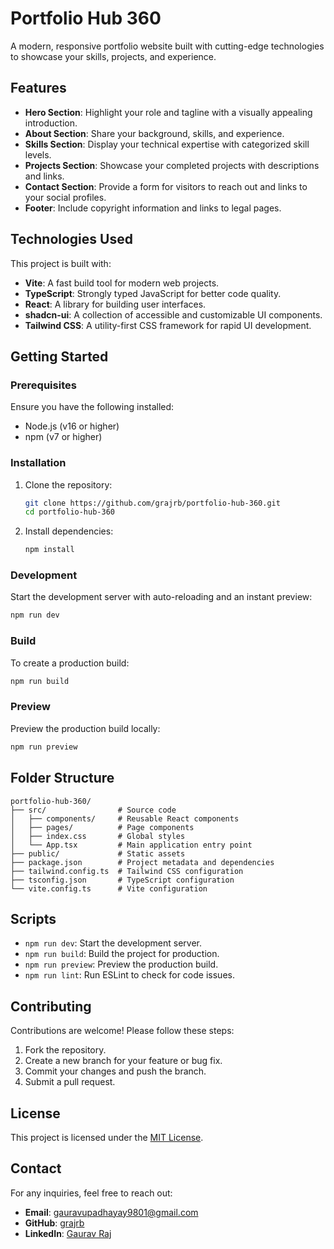 # Portfolio Hub 360

A modern, responsive portfolio website built with cutting-edge technologies to showcase your skills, projects, and experience.

## Features

- **Hero Section**: Highlight your role and tagline with a visually appealing introduction.
- **About Section**: Share your background, skills, and experience.
- **Skills Section**: Display your technical expertise with categorized skill levels.
- **Projects Section**: Showcase your completed projects with descriptions and links.
- **Contact Section**: Provide a form for visitors to reach out and links to your social profiles.
- **Footer**: Include copyright information and links to legal pages.

## Technologies Used

This project is built with:

- **Vite**: A fast build tool for modern web projects.
- **TypeScript**: Strongly typed JavaScript for better code quality.
- **React**: A library for building user interfaces.
- **shadcn-ui**: A collection of accessible and customizable UI components.
- **Tailwind CSS**: A utility-first CSS framework for rapid UI development.

## Getting Started

### Prerequisites

Ensure you have the following installed:

- Node.js (v16 or higher)
- npm (v7 or higher)

### Installation

1. Clone the repository:

   ```bash
   git clone https://github.com/grajrb/portfolio-hub-360.git
   cd portfolio-hub-360
   ```

2. Install dependencies:

   ```bash
   npm install
   ```

### Development

Start the development server with auto-reloading and an instant preview:

```bash
npm run dev
```

### Build

To create a production build:

```bash
npm run build
```

### Preview

Preview the production build locally:

```bash
npm run preview
```

## Folder Structure

```
portfolio-hub-360/
├── src/                # Source code
│   ├── components/     # Reusable React components
│   ├── pages/          # Page components
│   ├── index.css       # Global styles
│   └── App.tsx         # Main application entry point
├── public/             # Static assets
├── package.json        # Project metadata and dependencies
├── tailwind.config.ts  # Tailwind CSS configuration
├── tsconfig.json       # TypeScript configuration
└── vite.config.ts      # Vite configuration
```

## Scripts

- `npm run dev`: Start the development server.
- `npm run build`: Build the project for production.
- `npm run preview`: Preview the production build.
- `npm run lint`: Run ESLint to check for code issues.

## Contributing

Contributions are welcome! Please follow these steps:

1. Fork the repository.
2. Create a new branch for your feature or bug fix.
3. Commit your changes and push the branch.
4. Submit a pull request.



## License

This project is licensed under the [MIT License](./LICENSE).

## Contact

For any inquiries, feel free to reach out:

- **Email**: gauravupadhayay9801@gmail.com
- **GitHub**: [grajrb](https://github.com/grajrb)
- **LinkedIn**: [Gaurav Raj](https://www.linkedin.com/in/gaurav-raj-095a8a129/)
